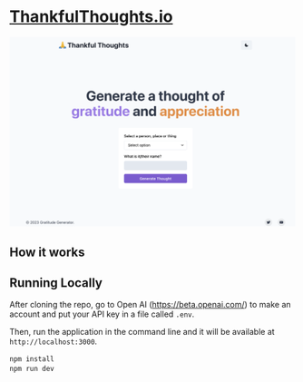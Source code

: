 # [ThankfulThoughts.io](https://thankfulthoughts.io/)


[![Thankful Thoughts](./public/screenshot.png)](https://www.thankfulthoughts.io)

## How it works


## Running Locally

After cloning the repo, go to Open AI (https://beta.openai.com/) to make an account and put your API key in a file called `.env`. 

Then, run the application in the command line and it will be available at `http://localhost:3000`.

```bash
npm install
npm run dev
```
